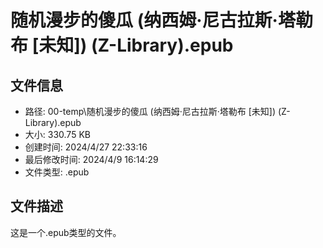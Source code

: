﻿# 随机漫步的傻瓜 (纳西姆·尼古拉斯·塔勒布 [未知]) (Z-Library).epub

## 文件信息
- 路径: 00-temp\随机漫步的傻瓜 (纳西姆·尼古拉斯·塔勒布 [未知]) (Z-Library).epub
- 大小: 330.75 KB
- 创建时间: 2024/4/27 22:33:16
- 最后修改时间: 2024/4/9 16:14:29
- 文件类型: .epub

## 文件描述
这是一个.epub类型的文件。

